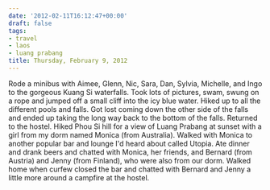 ```yaml
---
date: '2012-02-11T16:12:47+00:00'
draft: false
tags:
- travel
- laos
- luang prabang
title: Thursday, February 9, 2012
---
```


Rode a minibus with Aimee, Glenn, Nic, Sara, Dan, Sylvia, Michelle, and Ingo to the gorgeous Kuang Si waterfalls. Took lots of pictures, swam, swung on a rope and jumped off a small cliff into the icy blue water. Hiked up to all the different pools and falls. Got lost coming down the other side of the falls and ended up taking the long way back to the bottom of the falls. Returned to the hostel. Hiked Phou Si hill for a view of Luang Prabang at sunset with a girl from my dorm named Monica (from Australia). Walked with Monica to another popular bar and lounge I'd heard about called Utopia. Ate dinner and drank beers and chatted with Monica, her friends, and Bernard (from Austria) and Jenny (from Finland), who were also from our dorm. Walked home when curfew closed the bar and chatted with Bernard and Jenny a little more around a campfire at the hostel.
